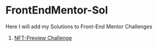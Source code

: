 # FrontEndMentor-Sol
Here I will add my Solutions to Front-End Mentor Challenges
1. [NFT-Preview Challenge](https://sachdevavaibhav.github.io/FrontEndMentor-Sol/nftPreviewSol/index.html)
